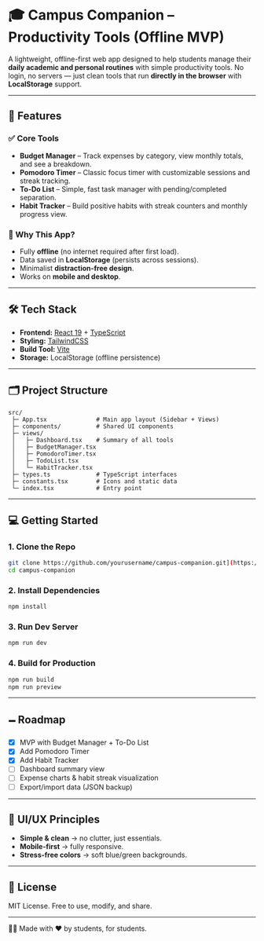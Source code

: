 # 🎓 Campus Companion – Productivity Tools (Offline MVP)

A lightweight, offline-first web app designed to help students manage their **daily academic and personal routines** with simple productivity tools.
No login, no servers — just clean tools that run **directly in the browser** with **LocalStorage** support.

---

## 🚀 Features

### ✅ Core Tools

* **Budget Manager** – Track expenses by category, view monthly totals, and see a breakdown.
* **Pomodoro Timer** – Classic focus timer with customizable sessions and streak tracking.
* **To-Do List** – Simple, fast task manager with pending/completed separation.
* **Habit Tracker** – Build positive habits with streak counters and monthly progress view.

### 🌟 Why This App?

* Fully **offline** (no internet required after first load).
* Data saved in **LocalStorage** (persists across sessions).
* Minimalist **distraction-free design**.
* Works on **mobile and desktop**.

---

## 🛠️ Tech Stack

* **Frontend:** [React 19](https://react.dev/) + [TypeScript](https://www.typescriptlang.org/)
* **Styling:** [TailwindCSS](https://tailwindcss.com/)
* **Build Tool:** [Vite](https://vitejs.dev/)
* **Storage:** LocalStorage (offline persistence)

---

## 🗂️ Project Structure

```
src/
 ├─ App.tsx              # Main app layout (Sidebar + Views)
 ├─ components/          # Shared UI components
 ├─ views/
 │   ├─ Dashboard.tsx    # Summary of all tools
 │   ├─ BudgetManager.tsx
 │   ├─ PomodoroTimer.tsx
 │   ├─ TodoList.tsx
 │   └─ HabitTracker.tsx
 ├─ types.ts             # TypeScript interfaces
 ├─ constants.tsx        # Icons and static data
 └─ index.tsx            # Entry point
```

---

## 💻 Getting Started

### 1. Clone the Repo

```bash
git clone https://github.com/yourusername/campus-companion.git](https://github.com/RamaSridhrut570/CampusComp.git
cd campus-companion
```

### 2. Install Dependencies

```bash
npm install
```

### 3. Run Dev Server

```bash
npm run dev
```

### 4. Build for Production

```bash
npm run build
npm run preview
```

---

## 🗕️ Roadmap

* [x] MVP with Budget Manager + To-Do List
* [x] Add Pomodoro Timer
* [x] Add Habit Tracker
* [ ] Dashboard summary view
* [ ] Expense charts & habit streak visualization
* [ ] Export/import data (JSON backup)

---

## 🌈 UI/UX Principles

* **Simple & clean** → no clutter, just essentials.
* **Mobile-first** → fully responsive.
* **Stress-free colors** → soft blue/green backgrounds.

---

## 📜 License

MIT License. Free to use, modify, and share.

---

👨‍💻 Made with ❤️ by students, for students.
